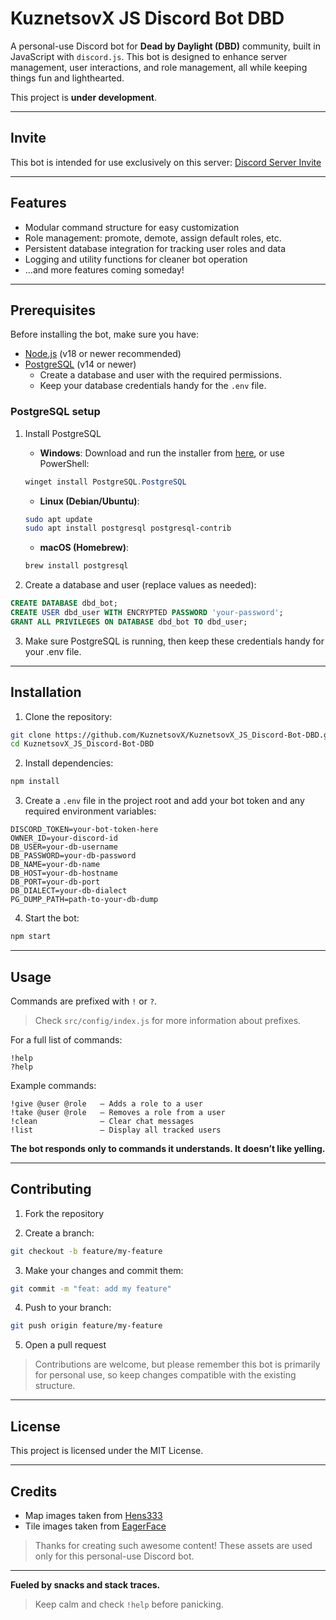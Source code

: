 # KuznetsovX JS Discord Bot DBD

A personal-use Discord bot for **Dead by Daylight (DBD)** community, built in JavaScript with `discord.js`.
This bot is designed to enhance server management, user interactions, and role management, all while keeping things fun and lighthearted.

This project is **under development**.

---

## Invite

This bot is intended for use exclusively on this server:
[Discord Server Invite](https://discord.com/invite/VRR5X8ZdXB)

---

## Features

- Modular command structure for easy customization
- Role management: promote, demote, assign default roles, etc.
- Persistent database integration for tracking user roles and data
- Logging and utility functions for cleaner bot operation
- …and more features coming someday!

---

## Prerequisites

Before installing the bot, make sure you have:

- [Node.js](https://nodejs.org/en/download) (v18 or newer recommended)
- [PostgreSQL](https://www.postgresql.org/download/) (v14 or newer)
  - Create a database and user with the required permissions.
  - Keep your database credentials handy for the `.env` file.

### PostgreSQL setup

1. Install PostgreSQL

    - **Windows**: Download and run the installer from [here](https://www.postgresql.org/download/windows/), or use PowerShell:
    ```powershell
    winget install PostgreSQL.PostgreSQL
    ```

    - **Linux (Debian/Ubuntu)**:
    ```bash
    sudo apt update
    sudo apt install postgresql postgresql-contrib
    ```

    - **macOS (Homebrew)**:
    ```bash
    brew install postgresql
    ```

2. Create a database and user (replace values as needed):
```sql
CREATE DATABASE dbd_bot;
CREATE USER dbd_user WITH ENCRYPTED PASSWORD 'your-password';
GRANT ALL PRIVILEGES ON DATABASE dbd_bot TO dbd_user;
```

3. Make sure PostgreSQL is running, then keep these credentials handy for your .env file.

---

## Installation

1. Clone the repository:

```bash
git clone https://github.com/KuznetsovX/KuznetsovX_JS_Discord-Bot-DBD.git
cd KuznetsovX_JS_Discord-Bot-DBD
```

2. Install dependencies:

```bash
npm install
```

3. Create a `.env` file in the project root and add your bot token and any required environment variables:

```
DISCORD_TOKEN=your-bot-token-here
OWNER_ID=your-discord-id
DB_USER=your-db-username
DB_PASSWORD=your-db-password
DB_NAME=your-db-name
DB_HOST=your-db-hostname
DB_PORT=your-db-port
DB_DIALECT=your-db-dialect
PG_DUMP_PATH=path-to-your-db-dump
```

4. Start the bot:

```bash
npm start
```

---

## Usage

Commands are prefixed with `!` or `?`.

> Check `src/config/index.js` for more information about prefixes.

For a full list of commands:

```
!help
?help
```

Example commands:

```
!give @user @role   – Adds a role to a user
!take @user @role   – Removes a role from a user
!clean              – Clear chat messages
!list               – Display all tracked users
```

**The bot responds only to commands it understands. It doesn’t like yelling.**

---

## Contributing

1. Fork the repository

2. Create a branch:

```bash
git checkout -b feature/my-feature
```

3. Make your changes and commit them:

```bash
git commit -m "feat: add my feature"
```

4. Push to your branch:

```bash
git push origin feature/my-feature
```

5. Open a pull request

> Contributions are welcome, but please remember this bot is primarily for personal use, so keep changes compatible with the existing structure.

---

## License

This project is licensed under the MIT License.

---

## Credits

- Map images taken from [Hens333](https://hens333.com/callouts)
- Tile images taken from [EagerFace](https://steamcommunity.com/sharedfiles/filedetails/?id=2904838739)

> Thanks for creating such awesome content! These assets are used only for this personal-use Discord bot.

---

**Fueled by snacks and stack traces.**
> Keep calm and check `!help` before panicking.
